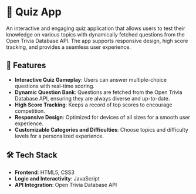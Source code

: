 # 🧠 Quiz App

An interactive and engaging quiz application that allows users to test their knowledge on various topics with dynamically fetched questions from the Open Trivia Database API. The app supports responsive design, high score tracking, and provides a seamless user experience.

## 🚀 Features
- **Interactive Quiz Gameplay**: Users can answer multiple-choice questions with real-time scoring.
- **Dynamic Question Bank**: Questions are fetched from the Open Trivia Database API, ensuring they are always diverse and up-to-date.
- **High Score Tracking**: Keeps a record of top scores to encourage competition.
- **Responsive Design**: Optimized for devices of all sizes for a smooth user experience.
- **Customizable Categories and Difficulties**: Choose topics and difficulty levels for a personalized experience.

## 🛠️ Tech Stack
- **Frontend**: HTML5, CSS3
- **Logic and Interactivity**: JavaScript
- **API Integration**: Open Trivia Database API
